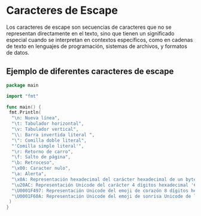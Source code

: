 # Caracteres de Escape

Los caracteres de escape son secuencias de caracteres que no se representan directamente en el texto, sino que tienen un significado especial cuando se interpretan en contextos específicos, como en cadenas de texto en lenguajes de programación, sistemas de archivos, y formatos de datos.

## Ejemplo de diferentes caracteres de escape

```go
package main

import "fmt"

func main() {
 fmt.Println(
  "\n: Nueva línea",
  "\t: Tabulador horizontal",
  "\v: Tabulador vertical",
  "\\: Barra invertida literal ",
  "\": Comilla doble literal",
  "'Comilla simple literal'",
  "\r: Retorno de carro",
  "\f: Salto de página",
  "\b: Retroceso",
  "\x00: Caracter nulo",
  "\a: Alerta",
  "\x0A: Representación hexadecimal del carácter hexadecimal de un byte 'A'",
  "\u20AC: Representación Unicode del carácter 4 dígitos hexadecimal '€'",
  "\U0001F497: Representación Unicode del emoji de corazón 8 dígitos hexadecimal (❤️)",
  "\U0001F60A: Representación Unicode del emoji de sonrisa Unicode de longitud variable (UTF-8) (😊)",
 )
}
```
